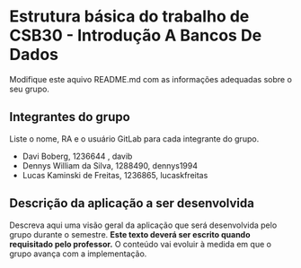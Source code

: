 # Estrutura básica do trabalho de CSB30 - Introdução A Bancos De Dados

Modifique este aquivo README.md com as informações adequadas sobre o seu grupo.

## Integrantes do grupo

Liste o nome, RA e o usuário GitLab para cada integrante do grupo.

- Davi Boberg, 1236644 , davib
- Dennys William da Silva, 1288490, dennys1994
- Lucas Kaminski de Freitas, 1236865, lucaskfreitas

## Descrição da aplicação a ser desenvolvida

Descreva aqui uma visão geral da aplicação que será desenvolvida pelo grupo durante o semestre. **Este texto deverá ser escrito quando requisitado pelo professor.** O conteúdo vai evoluir à medida em que o grupo avança com a implementação.
